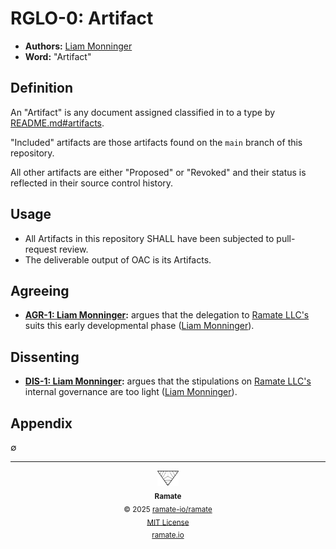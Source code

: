 # RGLO-0: Artifact
- **Authors:** [Liam Monninger](liam@ramate.io)
- **Word:** "Artifact"

## Definition
An "Artifact" is any document assigned classified in to a type by [README.md#artifacts](../../../README.md#artifacts).

"Included" artifacts are those artifacts found on the `main` branch of this repository.

All other artifacts are either "Proposed" or "Revoked" and their status is reflected in their source control history.

## Usage
- All Artifacts in this repository SHALL have been subjected to pull-request review.
- The deliverable output of OAC is its Artifacts.

## Agreeing
- **[AGR-1: Liam Monninger](./agreeing/agr-001-liam-monninger/README.md):** argues that the delegation to [Ramate LLC's](https://www.ramate.io) suits this early developmental phase ([Liam Monninger](mailto:liam@ramate.io)).

## Dissenting
- **[DIS-1: Liam Monninger](./dissenting/dis-001-liam-monninger/README.md):** argues that the stipulations on [Ramate LLC's](https://www.ramate.io) internal governance are too light ([Liam Monninger](mailto:liam@ramate.io)).

## Appendix
$\emptyset$

<!--RAMATE FOOTER: DO NOT REMOVE THIS LINE-->
---

<div align="center">
  <a href="https://github.com/ramate-io/oac">
    <picture>
      <source srcset="/assets/ramate-inverted-transparent.png" media="(prefers-color-scheme: dark)">
      <img height="24" src="/assets/ramate-transparent.png" alt="Ramate"/>
    </picture>
  </a>
  <br/>
  <sub>
    <b>Ramate</b>
    <br/>
    &copy; 2025 <a href="https://github.com/ramate-io/ramate">ramate-io/ramate</a>
    <br/>
    <a href="https://github.com/ramate-io/ramate/blob/main/LICENSE">MIT License</a>
    <br/>
    <a href="https://www.ramate.io">ramate.io</a>
  </sub>
</div>
